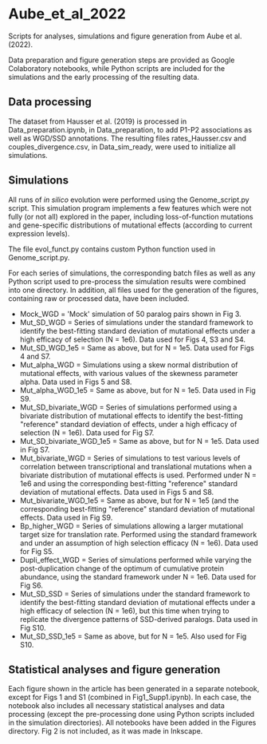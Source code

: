 # Aube_et_al_2022
Scripts for analyses, simulations and figure generation from Aube et al. (2022).

Data preparation and figure generation steps are provided as Google Colaboratory notebooks, while Python scripts are included for the simulations and the early processing of the resulting data. 

## Data processing
The dataset from Hausser et al. (2019) is processed in Data_preparation.ipynb, in Data_preparation, to add P1-P2 associations as well as WGD/SSD annotations. The resulting files rates_Hausser.csv and couples_divergence.csv, in Data_sim_ready, were used to initialize all simulations. 

## Simulations
All runs of *in silico* evolution were performed using the Genome_script.py script. This simulation program implements a few features which were not fully (or not all) explored in the paper, including loss-of-function mutations and gene-specific distributions of mutational effects (according to current expression levels). 

The file evol_funct.py contains custom Python function used in Genome_script.py.

For each series of simulations, the corresponding batch files as well as any Python script used to pre-process the simulation results were combined into one directory. In addition, all files used for the generation of the figures, containing raw or processed data, have been included.

* Mock_WGD = 'Mock' simulation of 50 paralog pairs shown in Fig 3.
* Mut_SD_WGD = Series of simulations under the standard framework to identify the best-fitting standard deviation of mutational effects under a high efficacy of selection (N = 1e6). Data used for Figs 4, S3 and S4.
* Mut_SD_WGD_1e5 = Same as above, but for N = 1e5. Data used for Figs 4 and S7.
* Mut_alpha_WGD = Simulations using a skew normal distribution of mutational effects, with various values of the skewness parameter alpha. Data used in Figs 5 and S8.
* Mut_alpha_WGD_1e5 = Same as above, but for N = 1e5. Data used in Fig S9.
* Mut_SD_bivariate_WGD = Series of simulations performed using a bivariate distribution of mutational effects to identify the best-fitting "reference" standard deviation of effects, under a high efficacy of selection (N = 1e6). Data used for Fig S7.
* Mut_SD_bivariate_WGD_1e5 = Same as above, but for N = 1e5. Data used in Fig S7.
* Mut_bivariate_WGD = Series of simulations to test various levels of correlation between transcriptional and translational mutations when a bivariate distribution of mutational effects is used. Performed under N = 1e6 and using the corresponding best-fitting "reference" standard deviation of mutational effects. Data used in Figs 5 and S8.
* Mut_bivariate_WGD_1e5 = Same as above, but for N = 1e5 (and the corresponding best-fitting "reference" standard deviation of mutational effects. Data used in Fig S9.
* Bp_higher_WGD = Series of simulations allowing a larger mutational target size for translation rate. Performed using the standard framework and under an assumption of high selection efficacy (N = 1e6). Data used for Fig S5.
* Dupli_effect_WGD = Series of simulations performed while varying the post-duplication change of the optimum of cumulative protein abundance, using the standard framework under N = 1e6. Data used for Fig S6.
* Mut_SD_SSD = Series of simulations under the standard framework to identify the best-fitting standard deviation of mutational effects under a high efficacy of selection (N = 1e6), but this time when trying to replicate the divergence patterns of SSD-derived paralogs. Data used in Fig S10.
* Mut_SD_SSD_1e5 = Same as above, but for N = 1e5. Also used for Fig S10.    

## Statistical analyses and figure generation
Each figure shown in the article has been generated in a separate notebook, except for Figs 1 and S1 (combined in Fig1_Supp1.ipynb). In each case, the notebook also includes all necessary statistical analyses and data processing (except the pre-processing done using Python scripts included in the simulation directories). All notebooks have been added in the Figures directory. Fig 2 is not included, as it was made in Inkscape.
